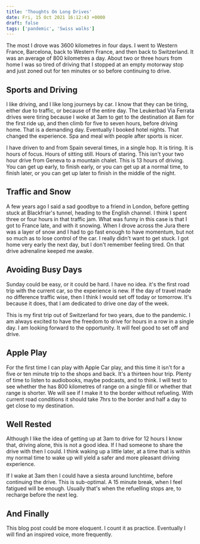 ```yaml
---
title: 'Thoughts On Long Drives'
date: Fri, 15 Oct 2021 16:12:43 +0000
draft: false
tags: ['pandemic', 'Swiss walks']
---
```


The most I drove was 3600 kilometres in four days. I went to Western France, Barcelona, back to Western France, and then back to Switzerland. It was an average of 800 kilometres a day. About two or three hours from home I was so tired of driving that I stopped at an empty motorway stop and just zoned out for ten minutes or so before continuing to drive.

Sports and Driving
------------------

I like driving, and I like long journeys by car. I know that they can be tiring, either due to traffic, or because of the entire day. The Leukerbad Via Ferrata drives were tiring because I woke at 3am to get to the destination at 8am for the first ride up, and then climb for five to seven hours, before driving home. That is a demanding day. Eventually I booked hotel nights. That changed the experience. Spa and meal with people after sports is nicer.

I have driven to and from Spain several times, in a single hop. It is tiring. It is hours of focus. Hours of sitting still. Hours of staring. This isn't your two hour drive from Geneva to a mountain chalet. This is 13 hours of driving. You can get up early, to finish early, or you can get up at a normal time, to finish later, or you can get up later to finish in the middle of the night.

Traffic and Snow
----------------

A few years ago I said a sad goodbye to a friend in London, before getting stuck at Blackfriar's tunnel, heading to the English channel. I think I spent three or four hours in that traffic jam. What was funny in this case is that I got to France late, and with it snowing. When I drove across the Jura there was a layer of snow and I had to go fast enough to have momentum, but not so much as to lose control of the car. I really didn't want to get stuck. I got home very early the next day, but I don't remember feeling tired. On that drive adrenaline keeped me awake.

Avoiding Busy Days
------------------

Sunday could be easy, or it could be hard. I have no idea. it's the first road trip with the current car, so the experience is new. If the day of travel made no difference traffic wise, then I think I would set off today or tomorrow. It's because it does, that I am dedicated to drive one day of the week.

This is my first trip out of Switzerland for two years, due to the pandemic. I am always excited to have the freedom to drive for hours in a row in a single day. I am looking forward to the opportunity. It will feel good to set off and drive.

Apple Play
----------

For the first time I can play with Apple Car play, and this time it isn't for a five or ten minute trip to the shops and back. It's a thirteen hour trip. Plenty of time to listen to audiobooks, maybe podcasts, and to think. I will test to see whether the has 800 kilometres of range on a single fill or whether that range is shorter. We will see if I make it to the border without refueling. With current road conditions it should take 7hrs to the border and half a day to get close to my destination.

Well Rested
-----------

Although I like the idea of getting up at 3am to drive for 12 hours I know that, driving alone, this is not a good idea. If I had someone to share the drive with then I could. I think waking up a little later, at a time that is within my normal time to wake up will yield a safer and more pleasant driving experience.

If I wake at 3am then I could have a siesta around lunchtime, before continuing the drive. This is sub-optimal. A 15 minute break, when I feel fatigued will be enough. Usually that's when the refuelling stops are, to recharge before the next leg.

And Finally
-----------

This blog post could be more eloquent. I count it as practice. Eventually I will find an inspired voice, more frequently.
